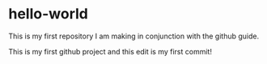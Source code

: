 # hello-world
This is my first repository I am making in conjunction with the github guide.

This is my first github project and this edit is my first commit!
